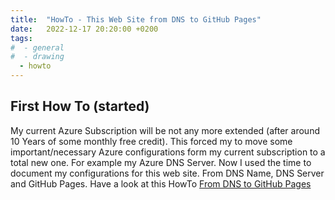 ```yaml
---
title:  "HowTo - This Web Site from DNS to GitHub Pages"
date:   2022-12-17 20:20:00 +0200
tags:
#  - general
#  - drawing
  - howto
---
```


## First How To (started)

My current Azure Subscription will be not any more extended (after around 10 Years of some monthly free credit). This forced my to move some important/necessary Azure configurations form my current subscription to a total new one. For example my Azure DNS Server. 
Now I used the time to document my configurations for this web site. From DNS Name, DNS Server and GitHub Pages. 
Have a look at this HowTo [From DNS to GitHub Pages](/docs/HowTos/DNSandGitHubPages/)
